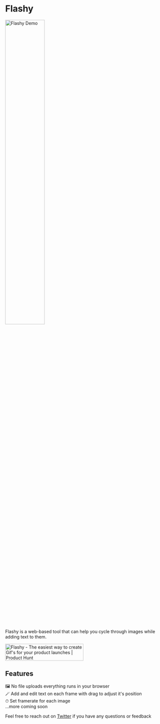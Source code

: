 # Flashy
<img src="https://media3.giphy.com/media/LdPBBN7RCWRzz4InTS/giphy.gif" alt="Flashy Demo" width="50%" />
<br>
Flashy is a web-based tool that can help you cycle through images while adding text to them.

<a href="https://www.producthunt.com/posts/flashy-2?utm_source=badge-featured&utm_medium=badge&utm_souce=badge-flashy&#0045;2" target="_blank"><img src="https://api.producthunt.com/widgets/embed-image/v1/featured.svg?post_id=304360&theme=light" alt="Flashy - The&#0032;easiest&#0032;way&#0032;to&#0032;create&#0032;Gif&#0039;s&#0032;for&#0032;your&#0032;product&#0032;launches | Product Hunt" style="width: 250px; height: 54px;" width="250" height="54" /></a>


## Features
🖼️ No file uploads everything runs in your browser<br>
🪄 Add and edit text on each frame with drag to adjust it's position<br>
⏱ Set framerate for each image<br>
...more coming soon<br>

Feel free to reach out on [Twitter](https://twitter.com/alemalohe) if you have any questions or feedback
